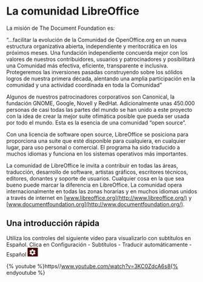 
# La comunidad LibreOffice

La misión de The Document Foundation es:

“...facilitar la evolución de la Comunidad de OpenOffice.org en un nueva estructura organizativa abierta, independiente y meritocrática en los próximos meses. Una fundación independiente concuerda mejor con los valores de nuestros contribuidores, usuarios y patrocinadores y posibilitará una Comunidad más efectiva, eficiente, transparente e inclusiva. Protegeremos las inversiones pasadas construyendo sobre los sólidos logros de nuestra primera década, alentando una amplia participación en la comunidad y una actividad coordinada en toda la Comunidad”

Algunos de nuestros patrocinadores corporativos son Canonical, la fundación GNOME, Google, Novell y RedHat. Adicionalmente unas 450.000 personas de casi todas las partes del mundo se han unido a este proyecto con la idea de crear la mejor suite ofimática posible que pueda ser usada por todo el mundo. Esta es la esencia de una comunidad “open source”.

Con una licencia de software open source, LibreOffice se posiciona para proporciona una suite que esté disponible para cualquiera, en cualquier lugar, para uso personal o comercial. El programa ha sido traducido a muchos idiomas y funciona en los sistemas operativos más importantes.

La comunidad de LibreOffice le invita a contribuir en todas las áreas, traducción, desarrollo de software, artistas gráficos, escritores técnicos, editores, donantes y soporte de usuarios. Cualquier cosa en la que sea bueno puede marcar la diferencia en LibreOffice. La comunidad opera internacionalmente en todas las zonas horarias y en muchos idiomas unidos a través de internet en [www.libreoffice.org](http://www.libreoffice.org/) y [www.documentfoundation.org](http://www.documentfoundation.org/).

## Una introducción rápida

Utiliza los controles del siguiente vídeo para visualizarlo con subtítulos en Español. Clica en Configuración  - Subtítulos - Traducir automáticamente - Español
![](https://raw.githubusercontent.com/catedu/libreOffice-la-suite-ofimatica-libre/master/img/Seleccion_213.png)

{% youtube %}https//www.youtube.com/watch?v=3KC0ZdcA6s8{% endyoutube %}
